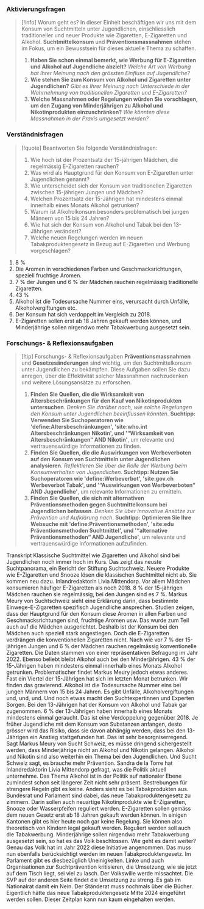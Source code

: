 ### Aktivierungsfragen

>[!info] Worum geht es?
>In dieser Einheit beschäftigen wir uns mit dem Konsum von Suchtmitteln unter Jugendlichen, einschliesslich traditioneller und neuer Produkte wie Zigaretten, E-Zigaretten und Alkohol. **Suchtmittelkonsum** und **Präventionsmassnahmen** stehen im Fokus, um ein Bewusstsein für dieses aktuelle Thema zu schaffen.
>1. **Haben Sie schon einmal bemerkt, wie Werbung für E-Zigaretten und Alkohol auf Jugendliche abzielt?**
>*Welche Art von Werbung hat Ihrer Meinung nach den grössten Einfluss auf Jugendliche?*
>2. **Wie stehen Sie zum Konsum von Alkohol und Zigaretten unter Jugendlichen?**
>*Gibt es Ihrer Meinung nach Unterschiede in der Wahrnehmung von traditionellen Zigaretten und E-Zigaretten?*
>3. **Welche Massnahmen oder Regelungen würden Sie vorschlagen, um den Zugang von Minderjährigen zu Alkohol und Nikotinprodukten einzuschränken?**
>*Wie könnten diese Massnahmen in der Praxis umgesetzt werden?*

### Verständnisfragen

>[!quote] Beantworten Sie folgende Verständnisfragen:
>1. Wie hoch ist der Prozentsatz der 15-jährigen Mädchen, die regelmässig E-Zigaretten rauchen?
>2. Was wird als Hauptgrund für den Konsum von E-Zigaretten unter Jugendlichen genannt?
>3. Wie unterscheidet sich der Konsum von traditionellen Zigaretten zwischen 15-jährigen Jungen und Mädchen?
>4. Welchen Prozentsatz der 15-Jährigen hat mindestens einmal innerhalb eines Monats Alkohol getrunken?
>5. Warum ist Alkoholkonsum besonders problematisch bei jungen Männern von 15 bis 24 Jahren?
>6. Wie hat sich der Konsum von Alkohol und Tabak bei den 13-Jährigen verändert?
>7. Welche neuen Regelungen werden im neuen Tabakproduktengesetz in Bezug auf E-Zigaretten und Werbung vorgeschlagen?
1. 8 %
2. Die Aromen in verschiedenen Farben und Geschmacksrichtungen, speziell fruchtige Aromen.
3. 7 % der Jungen und 6 % der Mädchen rauchen regelmässig traditionelle Zigaretten.
4. 43 %
5. Alkohol ist die Todesursache Nummer eins, verursacht durch Unfälle, Alkoholvergiftungen etc.
6. Der Konsum hat sich verdoppelt im Vergleich zu 2018.
7. E-Zigaretten sollen erst ab 18 Jahren gekauft werden können, und Minderjährige sollen nirgendwo mehr Tabakwerbung ausgesetzt sein.

### Forschungs- & Reflexionsaufgaben

>[!tip] Forschungs- & Reflexionsaufgaben
>**Präventionsmassnahmen** und **Gesetzesänderungen** sind wichtig, um den Suchtmittelkonsum unter Jugendlichen zu bekämpfen. Diese Aufgaben sollen Sie dazu anregen, über die Effektivität solcher Massnahmen nachzudenken und weitere Lösungsansätze zu erforschen.
>1. **Finden Sie Quellen, die die Wirksamkeit von Altersbeschränkungen für den Kauf von Nikotinprodukten untersuchen**. *Denken Sie darüber nach, wie solche Regelungen den Konsum unter Jugendlichen beeinflussen könnten*.
>**Suchtipp: Verwenden Sie Suchoperatoren wie 'define:Altersbeschränkungen', 'site:who.int Altersbeschränkungen Nikotin', und '“Wirksamkeit von Altersbeschränkungen“ AND Nikotin'**, um relevante und vertrauenswürdige Informationen zu finden.
>2. **Finden Sie Quellen, die die Auswirkungen von Werbeverboten auf den Konsum von Suchtmitteln unter Jugendlichen analysieren**. *Reflektieren Sie über die Rolle der Werbung beim Konsumverhalten von Jugendlichen*.
>**Suchtipp: Nutzen Sie Suchoperatoren wie 'define:Werbeverbot', 'site:gov.ch Werbeverbot Tabak', und '“Auswirkungen von Werbeverboten“ AND Jugendliche'**, um relevante Informationen zu ermitteln.
>3. **Finden Sie Quellen, die sich mit alternativen Präventionsmethoden gegen Suchtmittelkonsum bei Jugendlichen befassen**. *Denken Sie über innovative Ansätze zur Prävention und Aufklärung nach*.
>**Suchtipp: Optimieren Sie Ihre Websuche mit 'define:Präventionsmethoden', 'site:edu Präventionsmethoden Suchtmittel', und '“alternative Präventionsmethoden“ AND Jugendliche'**, um relevante und vertrauenswürdige Informationen aufzufinden.

Transkript
Klassische Suchtmittel wie Zigaretten und Alkohol sind bei Jugendlichen noch immer hoch im Kurs. Das zeigt das neuste Suchtpanorama, ein Bericht der Stiftung Suchtschweiz. Neuere Produkte wie E-Zigaretten und Snooze lösen die klassischen Suchtmittel nicht ab. Sie kommen neu dazu. Inlandredaktorin Livia Mittendorp. Vor allem Mädchen konsumieren häufiger E-Zigaretten als noch 2018. 8 % der 15-jährigen Mädchen rauchen sie regelmässig, bei den Jungen sind es 7 %. Markus Meury von Suchtschweiz sieht eine Erklärung darin, dass bestimmte Einwege-E-Zigaretten spezifisch Jugendliche ansprechen. Studien zeigen, dass der Hauptgrund für den Konsum diese Aromen in allen Farben und Geschmacksrichtungen sind, fruchtige Aromen usw. Das wurde zum Teil auch auf die Mädchen ausgerichtet. Deshalb ist der Konsum bei den Mädchen auch speziell stark angestiegen. Doch die E-Zigaretten verdrängen die konventionellen Zigaretten nicht. Nach wie vor 7 % der 15-jährigen Jungen und 6 % der Mädchen rauchen regelmässig konventionelle Zigaretten. Die Daten stammen von einer repräsentativen Befragung im Jahr 2022. Ebenso beliebt bleibt Alkohol auch bei den Minderjährigen. 43 % der 15-Jährigen haben mindestens einmal innerhalb eines Monats Alkohol getrunken. Problematischer findet Markus Meury jedoch etwas anderes. Fast ein Viertel der 15-Jährigen hat sich im letzten Monat betrunken. Wir finden das gravierend. Alkohol ist die Todesursache Nummer eins bei jungen Männern von 15 bis 24 Jahren. Es gibt Unfälle, Alkoholvergiftungen und, und, und. Und noch etwas macht den Suchtexpertinnen und Experten Sorgen. Bei den 13-Jährigen hat der Konsum von Alkohol und Tabak gar zugenommen. 6 % der 13-Jährigen haben innerhalb eines Monats mindestens einmal geraucht. Das ist eine Verdoppelung gegenüber 2018. Je früher Jugendliche mit dem Konsum von Substanzen anfangen, desto grösser wird das Risiko, dass sie davon abhängig werden, dass bei den 13-Jährigen ein Anstieg stattgefunden hat. Das ist sehr besorgniserregend. Sagt Markus Meury von Sucht Schweiz, es müsse dringend sichergestellt werden, dass Minderjährige nicht an Alkohol und Nikotin gelangen. Alkohol und Nikotin sind also weiterhin ein Thema bei den Jugendlichen. Und Sucht Schweiz sagt, es brauche mehr Prävention. Sandra de la Torre hat Inlandredaktorin Livia Mittendorp gefragt, was die Politik aktuell unternehme. Das Thema Alkohol ist in der Politik auf nationaler Ebene zumindest schon seit längerer Zeit nicht sehr präsent. Bestrebungen für strengere Regeln gibt es keine. Anders sieht es bei Tabakprodukten aus. Bundesrat und Parlament sind dabei, das neue Tabakproduktengesetz zu zimmern. Darin sollen auch neuartige Nikotinprodukte wie E-Zigaretten, Snooze oder Wasserpfeifen reguliert werden. E-Zigaretten sollen gemäss dem neuen Gesetz erst ab 18 Jahren gekauft werden können. In einigen Kantonen gibt es hier heute noch gar keine Regelung. Sie können also theoretisch von Kindern legal gekauft werden. Reguliert werden soll auch die Tabakwerbung. Minderjährige sollen nirgendwo mehr Tabakwerbung ausgesetzt sein, so hat es das Volk beschlossen. Wie geht es damit weiter? Genau das Volk hat im Jahr 2022 diese Initiative angenommen. Das muss nun ebenfalls berücksichtigt werden im neuen Tabakproduktengesetz. Im Parlament gibt es diesbezüglich Uneinigkeiten. Linke und auch Organisationen zur Suchtprävention kritisieren, die Umsetzung, wie sie jetzt auf dem Tisch liegt, sei viel zu lasch. Der Volkswille werde missachtet. Die SVP auf der anderen Seite findet die Umsetzung zu streng. Es gab im Nationalrat damit ein Nein. Der Ständerat muss nochmals über die Bücher. Eigentlich hätte das neue Tabakproduktengesetz Mitte 2024 eingeführt werden sollen. Dieser Zeitplan kann nun kaum eingehalten werden.